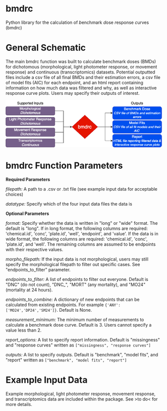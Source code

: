 # bmdrc

Python library for the calculation of *b*ench*m*ark *d*ose *r*esponse *c*urves (bmdrc)

# General Schematic 

The main bmdrc function was built to calculate benchmark doses (BMDs) for dichotomous (morphological, light photometer response, or movement response) and continuous 
(transcriptomics) datasets. Potential outputted files include a csv file of all final BMDs and their estimation errors, a csv file of model fits (AIC) for each endpoint, 
and an html report containing information on how much data was filtered and why, as well as interactive response curve plots. Users may specify their outputs of interest. 

![General bmdrc inputs and outputs](./bmdrc.png)

# bmdrc Function Parameters 

**Required Parameters**

*filepath:* A path to a .csv or .txt file (see example input data for acceptable choices)

*datatype:* Specify which of the four input data files the data is

**Optional Parameters**

*format:* Specify whether the data is written in "long" or "wide" format. The default is "long". If in long format, the following columns are required: 'chemical.id', 'conc', 
'plate.id', 'well', 'endpoint', and 'value'. If the data is in wide format, the following columns are required: 'chemical.id', 'conc', 'plate.id', and 'well'. The remaining columns 
are assumed to be endpoints with their respective values. 

*morpho_filepath:* If the input data is not morphological, users may still specify the morphological filepath to filter out specific cases. See "endpoints_to_filter" parameter.

*endpoints_to_filter:* A list of endpoints to filter out everyone. Default is "DNC" (do not count), "DNC_", "MORT" (any mortality), and "MO24" (mortality at 24 hours).  

*endpoints_to_combine:* A dictionary of new endpoints that can be calculated from existing endpoints. For example `{'ANY': ['MO24','DP24','SM24']}`. Default is None.

*measurement_minimum:* The minimum number of measurements to calculate a benchmark dose curve. Default is 3. Users cannot specify a value less than 2. 

*report_options:* A list to specify report information. Default is "missingness" and "response curves" written as `["missingness", "response curves"]`

*outputs:* A list to specify outputs. Default is "benchmark", "model fits", and "report" written as `["benchmark", "model fits", "report"]`

# Example Input Data

Example morphological, light photometer response, movement response, and transcriptomics data are included within the package. See >to do< for more details. 
